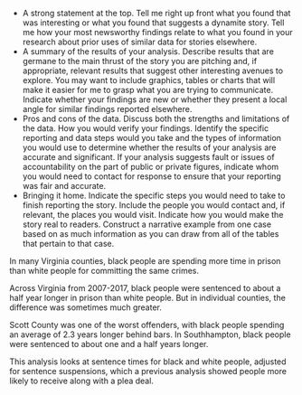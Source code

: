 * A strong statement at the top. Tell me right up front what you found that was interesting or what you found that suggests a dynamite story. Tell me how your most newsworthy findings relate to what you found in your research about prior uses of similar data for stories elsewhere.
* A summary of the results of your analysis. Describe results that are germane to the main thrust of the story you are pitching and, if appropriate, relevant results that suggest other interesting avenues to explore. You may want to include graphics, tables or charts that will make it easier for me to grasp what you are trying to communicate. Indicate whether your findings are new or whether they present a local angle for similar findings reported elsewhere.
* Pros and cons of the data. Discuss both the strengths and limitations of the data.
How you would verify your findings. Identify the specific reporting and data steps would you take and the types of information you would use to determine whether the results of your analysis are accurate and significant. If your analysis suggests fault or issues of accountability on the part of public or private figures, indicate whom you would need to contact for response to ensure that your reporting was fair and accurate.
* Bringing it home. Indicate the specific steps you would need to take to finish reporting the story. Include the people you would contact and, if relevant, the places you would visit. Indicate how you would make the story real to readers. Construct a narrative example from one case based on as much information as you can draw from all of the tables that pertain to that case.

In many Virginia counties, black people are spending more time in prison than white people for committing the same crimes.

Across Virginia from 2007-2017, black people were sentenced to about a half year longer in prison than white people. But in individual counties, the difference was sometimes much greater.

Scott County was one of the worst offenders, with black people spending an average of 2.3 years longer behind bars. In Southhampton, black people were sentenced to about one and a half years longer.

This analysis looks at sentence times for black and white people, adjusted for sentence suspensions, which a previous analysis showed people more likely to receive along with a plea deal.

